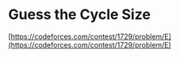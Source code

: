 # Guess the Cycle Size

[https://codeforces.com/contest/1729/problem/E](https://codeforces.com/contest/1729/problem/E)
